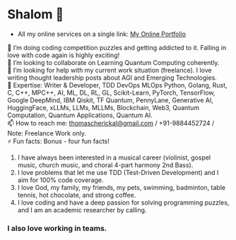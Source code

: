 # Shalom 👋

* All my online services on a single link: [My Online Portfolio](https://linktr.ee/thomascherickal)

🌱 I’m doing coding competition puzzles and getting addicted to it. Falling in love with code again is highly exciting! <br>
👯 I’m looking to collaborate on Learning Quantum Computing coherently. <br>
🤔 I’m looking for help with my current work situation (freelance). I love writing thought leadership posts about AGI and Emerging Technologies. <br>
💬 Expertise: Writer & Developer, TDD DevOps MLOps Python, Golang, Rust, C, C++, MPC++, AI, ML, DL, RL, GL, Scikit-Learn, PyTorch, TensorFlow, Google DeepMind, IBM Qiskit, TF Quantum, PennyLane, Generative AI, HuggingFace, xLLMs, LLMs, MLLMs, Blockchain, Web3, Quantum Computation, Quantum Applications, Quantum AI. <br>
📫 How to reach me: thomascherickal@gmail.com / +91-9884452724 / Note: Freelance Work only.<br>
⚡  Fun facts: Bonus - four fun facts! <br>
1) I have always been interested in a musical career (violinist, gospel music, church music, and choral 4-part harmony 2nd Bass). <br> 
2) I love problems that let me use TDD (Test-Driven Development) and I aim for 100% code coverage. <br>
3) I love God, my family, my friends, my pets, swimming, badminton, table tennis, hot chocolate, and strong coffee. <br>
4) I love coding and have a deep passion for solving programming puzzles, and I am an academic researcher by calling. <br>
### I also love working in teams.<br>


